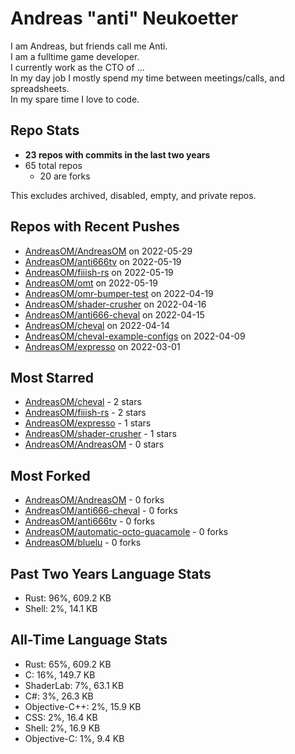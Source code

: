 
# Andreas "anti" Neukoetter

I am Andreas, but friends call me Anti.  
I am a fulltime game developer.  
I currently work as the CTO of ...  
In my day job I mostly spend my time between meetings/calls, and spreadsheets.  
In my spare time I love to code.  

## Repo Stats
- **23 repos with commits in the last two years**
- 65 total repos
  - 20 are forks

This excludes archived, disabled, empty, and private repos.

## Repos with Recent Pushes
- [AndreasOM/AndreasOM](https://github.com/AndreasOM/AndreasOM) on 2022-05-29
- [AndreasOM/anti666tv](https://github.com/AndreasOM/anti666tv) on 2022-05-19
- [AndreasOM/fiiish-rs](https://github.com/AndreasOM/fiiish-rs) on 2022-05-19
- [AndreasOM/omt](https://github.com/AndreasOM/omt) on 2022-05-19
- [AndreasOM/omr-bumper-test](https://github.com/AndreasOM/omr-bumper-test) on 2022-04-19
- [AndreasOM/shader-crusher](https://github.com/AndreasOM/shader-crusher) on 2022-04-16
- [AndreasOM/anti666-cheval](https://github.com/AndreasOM/anti666-cheval) on 2022-04-15
- [AndreasOM/cheval](https://github.com/AndreasOM/cheval) on 2022-04-14
- [AndreasOM/cheval-example-configs](https://github.com/AndreasOM/cheval-example-configs) on 2022-04-09
- [AndreasOM/expresso](https://github.com/AndreasOM/expresso) on 2022-03-01


## Most Starred
- [AndreasOM/cheval](https://github.com/AndreasOM/cheval) - 2 stars
- [AndreasOM/fiiish-rs](https://github.com/AndreasOM/fiiish-rs) - 2 stars
- [AndreasOM/expresso](https://github.com/AndreasOM/expresso) - 1 stars
- [AndreasOM/shader-crusher](https://github.com/AndreasOM/shader-crusher) - 1 stars
- [AndreasOM/AndreasOM](https://github.com/AndreasOM/AndreasOM) - 0 stars


## Most Forked
- [AndreasOM/AndreasOM](https://github.com/AndreasOM/AndreasOM) - 0 forks
- [AndreasOM/anti666-cheval](https://github.com/AndreasOM/anti666-cheval) - 0 forks
- [AndreasOM/anti666tv](https://github.com/AndreasOM/anti666tv) - 0 forks
- [AndreasOM/automatic-octo-guacamole](https://github.com/AndreasOM/automatic-octo-guacamole) - 0 forks
- [AndreasOM/bluelu](https://github.com/AndreasOM/bluelu) - 0 forks


## Past Two Years Language Stats
- Rust: 96%, 609.2 KB
- Shell: 2%, 14.1 KB


## All-Time Language Stats
- Rust: 65%, 609.2 KB
- C: 16%, 149.7 KB
- ShaderLab: 7%, 63.1 KB
- C#: 3%, 26.3 KB
- Objective-C++: 2%, 15.9 KB
- CSS: 2%, 16.4 KB
- Shell: 2%, 16.9 KB
- Objective-C: 1%, 9.4 KB

